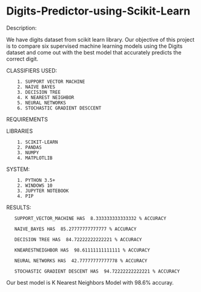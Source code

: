 # Digits-Predictor-using-Scikit-Learn

Description:

We have digits dataset from scikit learn library. Our objective of this project is to compare six supervised machine learning models using the Digits dataset and come out with the best model that accurately predicts the correct digit.

CLASSIFIERS USED: 
                  
        1. SUPPORT VECTOR MACHINE
        2. NAIVE BAYES
        3. DECISION TREE
        4. K NEAREST NEIGHBOR
        5. NEURAL NETWORKS
        6. STOCHASTIC GRADIENT DESCCENT

REQUIREMENTS

  LIBRARIES
        
        1. SCIKIT-LEARN
        2. PANDAS
        3. NUMPY
        4. MATPLOTLIB
  
  SYSTEM:
  
        1. PYTHON 3.5+
        2. WINDOWS 10
        3. JUPYTER NOTEBOOK
        4. PIP
 
  RESULTS:

       SUPPORT_VECTOR_MACHINE HAS  8.333333333333332 % ACCURACY

       NAIVE_BAYES HAS  85.27777777777777 % ACCURACY

       DECISION TREE HAS  84.72222222222221 % ACCURACY

       KNEARESTNEIGHBOR HAS  98.61111111111111 % ACCURACY

       NEURAL NETWORKS HAS  42.77777777777778 % ACCURACY

       STOCHASTIC GRADIENT DESCENT HAS  94.72222222222221 % ACCURACY
       
  Our best model is K Nearest Neighbors Model with 98.6% accuray.      
        
